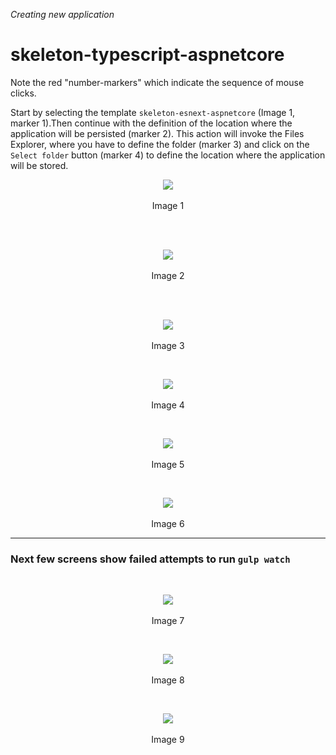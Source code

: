 _Creating new application_
# skeleton-typescript-aspnetcore
Note the red "number-markers" which indicate the sequence of mouse clicks.

Start by selecting the template `skeleton-esnext-aspnetcore` (Image 1, marker 1).Then continue with the definition of the location where the application will be persisted (marker 2). This action will invoke the Files Explorer, where you have to define the folder (marker 3) and click on the `Select folder` button (marker 4) to define the location where the application will be stored.

<p align=center>
  <img src="https://cloud.githubusercontent.com/assets/2712405/18028256/f990485a-6c47-11e6-8a89-741920ca8a02.png"></img>
 <br><br>
Image 1
</p>
<br>

<br>
<p align=center>
  <img src="https://cloud.githubusercontent.com/assets/2712405/18028266/2539871e-6c48-11e6-8611-9290ee5226de.png"></img>
 <br><br>
Image 2
</p>
<br>

<br>
<p align=center>
  <img src="https://cloud.githubusercontent.com/assets/2712405/18029733/640b26ac-6c6e-11e6-864e-1bfb984e236b.png"></img>
 <br><br>
Image 3
</p>

<br>
<p align=center>
  <img src="https://cloud.githubusercontent.com/assets/2712405/18029741/95d167a0-6c6e-11e6-846f-cd0521001f90.png"></img>
 <br><br>
Image 4
</p>

<br>
<p align=center>
  <img src="https://cloud.githubusercontent.com/assets/2712405/18029747/c45ce194-6c6e-11e6-919f-c1043b02672d.png"></img>
 <br><br>
Image 5
</p>

<br>
<p align=center>
  <img src="https://cloud.githubusercontent.com/assets/2712405/18029752/eb70ecda-6c6e-11e6-8a35-299f6925ed7b.png"></img>
 <br><br>
Image 6
</p>

***

### Next few screens show failed attempts to run `gulp watch` 

<br>
<p align=center>
  <img src="https://cloud.githubusercontent.com/assets/2712405/18029871/6dc36a2a-6c72-11e6-891d-69b04d29503d.png"></img>
 <br><br>
Image 7
</p>

<br>
<p align=center>
  <img src="https://cloud.githubusercontent.com/assets/2712405/18029875/9cdc74d2-6c72-11e6-94b2-5000ab71e6a6.png"></img>
 <br><br>
Image 8
</p>

<br>
<p align=center>
  <img src="https://cloud.githubusercontent.com/assets/2712405/18029878/c20e874a-6c72-11e6-891c-c30c0d043b5c.png"></img>
 <br><br>
Image 9
</p>











